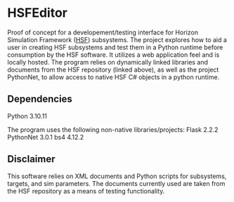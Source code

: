 # HSFEditor
Proof of concept for a developement/testing interface for Horizon Simulation Framework ([HSF](https://github.com/emehiel/Horizon)) subsystems. 
The project explores how to aid a user in creating HSF subsystems and test them in a Python runtime before consumption by the HSF software. 
It utilizes a web application feel and is locally hosted. The program relies on dynamically linked libraries and documents from the HSF repository 
(linked above), as well as the project PythonNet, to allow access to native HSF C# objects in a python runtime. 

## Dependencies
Python 3.10.11

The program uses the following non-native libraries/projects:
Flask 2.2.2
PythonNet 3.0.1
bs4 4.12.2

## Disclaimer
This software relies on XML documents and Python scripts for subsystems, targets, and sim parameters. The documents currently used are
taken from the HSF repository as a means of testing functionality.
